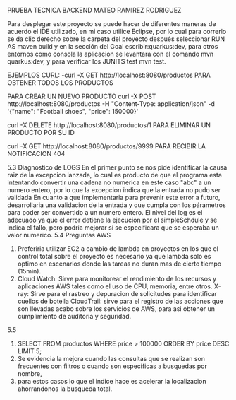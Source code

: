 PRUEBA TECNICA BACKEND MATEO RAMIREZ RODRIGUEZ

Para desplegar este proyecto se puede hacer de diferentes maneras de acuerdo el IDE utilizado,
en mi caso utilice Eclipse, por lo cual para correrlo se da clic derecho sobre la carpeta del proyecto
después seleccionar RUN AS maven build y en la sección del Goal escribir:quarkus:dev, 
para otros entornos como consola la aplicacion se levantara con el comando mvn quarkus:dev, 
y para verificar los JUNITS test mvn test.

EJEMPLOS CURL:
-curl -X GET http://localhost:8080/productos PARA OBTENER TODOS LOS PRODUCTOS

PARA CREAR UN NUEVO PRODUCTO curl -X POST http://localhost:8080/productos 
  -H "Content-Type: application/json" 
  -d '{"name": "Football shoes", "price": 150000}'

curl -X DELETE http://localhost:8080/productos/1 PARA ELIMINAR UN PRODUCTO POR SU ID

curl -X GET http://localhost:8080/productos/9999 PARA RECIBIR LA NOTIFICACION 404

5.3 Diagnostico de LOGS
En el primer punto se nos pide identificar la causa raiz de la excepcion lanzada, lo cual es producto de que el programa esta intentando
convertir una cadena no numerica en este caso "abc" a un numero entero, por lo que la excepcion indica que la entrada no pudo ser validada
En cuanto a que implementaria para prevenir este error a futuro, desarrollaria una validacion de la entrada y que cumpla con los párametros 
para poder ser convertido a un numero entero. El nivel del log es el adecuado ya que el error detiene la ejecucion por el simpleSchdule y se indica el fallo, pero podria mejorar si se especificara que se esperaba un valor numerico.
5.4 Preguntas AWS
1. Preferiria utilizar EC2 a cambio de lambda en proyectos en los que el control total sobre el proyecto es necesario ya que lambda solo es optimo en escenarios donde las tareas no duran mas de cierto tiempo (15min).
2.  Cloud Watch: Sirve para monitorear el rendimiento de los recursos y aplicaciones AWS tales como el uso de CPU, memoria, entre otros.
   X-ray: Sirve para el rastreo y depuracion de solicitudes para identificar cuellos de botella
   CloudTrail: sirve para el registro de las acciones que son llevadas acabo sobre los servicios de AWS, para asi obtener un cumplimiento de auditoria y seguridad.

5.5
1. SELECT FROM productos
   WHERE price > 100000
   ORDER BY price DESC
   LIMIT 5;
2. Se evidencia la mejora cuando las consultas que se realizan son frecuentes con filtros o cuando son especificas a busquedas por nombre,
3. para estos casos lo que el indice hace es acelerar la localizacion ahorrandonos la busqueda total.
